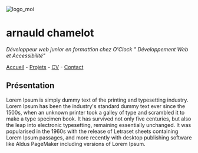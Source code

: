 ![logo_moi](https://fastly.picsum.photos/id/1005/800/300.jpg?hmac=LcHrvqq-CpNZxTg2JWPaRp-GL6HuOx6eBSkMQ67HpF8 "mon_image")
# arnauld chamelot

*Développeur web junior en formattion chez O'Clock " Développement Web et Accessibilité"*

[Accueil](https://github.com/arnauldchamelot/S01E11_atelier_recap/blob/main/README.md "page acceuil") - [Projets](https://github.com/arnauldchamelot/S01E11_atelier_recap/blob/main/Projets.md "page projets") - [CV](https://www.google.com "page CV") - [Contact](https://www.google.com "page contact")

## Présentation

Lorem Ipsum is simply dummy text of the printing and typesetting industry. Lorem Ipsum has been the industry's standard dummy text ever since the 1500s, when an unknown printer took a galley of type and scrambled it to make a type specimen book. It has survived not only five centuries, but also the leap into electronic typesetting, remaining essentially unchanged. It was popularised in the 1960s with the release of Letraset sheets containing Lorem Ipsum passages, and more recently with desktop publishing software like Aldus PageMaker including versions of Lorem Ipsum.